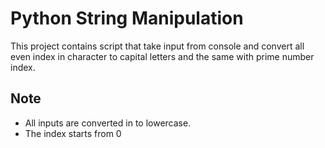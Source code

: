 # Python String Manipulation

This project contains script that take input from console and convert all even index in character to capital letters and the same with prime number index.

## Note 
   - All inputs are converted in to lowercase.
 -  The index starts from 0

